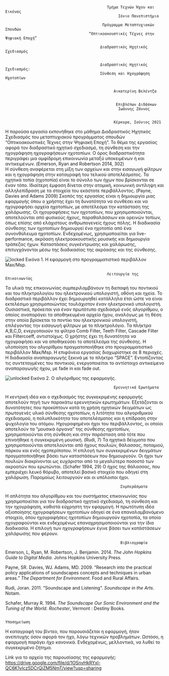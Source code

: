    
                                                 Τμήμα Τεχνών Ήχου και Εικόνας
                                                      Ιόνιο Πανεπιστήμιο

                                               Πρόγραμμα Μεταπτυχιακών Σπουδών 
                                         “Οπτικοακουστικές Τέχνες στην Ψηφιακή Εποχή”

                                              Διαδραστικός Ηχητικός Σχεδιασμός


                                              Διαδραστικός Ηχητικός Σχεδιασμός:
                                              Σύνθεση και Ηχογράφηση Ηχοτοπίων

                        
                                                    Αικατερίνη Βελέντζα


                                                     Επιβλέπων Διδάσκων 
                                                      Ιωάννης Ζάννος


                                                    Κέρκυρα, Ιούνιος 2021






                                                       


   Η παρούσα εργασία εκπονήθηκε στο μάθημα Διαδραστικός Ηχητικός Σχεδιασμός 
 του μεταπτυχιακού προγράμματος σπουδών “Οπτικοακουστικές Τέχνες στην Ψηφιακή Εποχή”. 
 Το θέμα της εργασίας αφορά τον διαδραστικό ηχητικό σχεδιασμό, τη σύνθεση και την 
 ηχογράφηση ηχογραφήσεων ηχοτοπίων. Ο όρος διαδραστικότητα περιγράφει μια αμφίδρομη 
 επικοινωνία μεταξύ υποκειμένων ή και αντικειμένων. (Emerson, Ryan and Robertson 2014, 302)  
 Η σύνθεση αναφέρεται στη μίξη των αρχείων και στην εισαγωγή φίλτρων και η ηχογράφηση 
 στην καταγραφή του τελικού αποτελέσματος. Τα ηχητικά τοπία (ηχοτοπία) είναι το σύνολο 
 των ήχων που βρίσκονται σε έναν τόπο. Ιδιαίτερη έμφαση δίνεται στην ατομική, κοινωνική 
 αντίληψη και αλληλεπίδραση με τα στοιχεία του εκάστοτε περιβάλλοντος. (Payne, Davies and Adams 2009) 
 Σκοπός της εργασίας είναι η δημιουργία μιας εφαρμογής όπου ο χρήστης έχει τη δυνατότητα 
 να συνθέσει και να ηχογραφήσει αρχεία ηχοτοπίων, με αποτέλεσμα την κατάσταση της χαλάρωσης. 
 Οι ηχογραφήσεις των ηχοτοπίων, που χρησιμοποιούνται, αποτελούνται από φυσικούς ήχους, 
 παραθαλάσσιων και ορεινών τοπίων, όπως επίσης από ελάχιστους ανθρωπογενείς ήχους πόλης. 
 Η διαδικασία σύνθεσης των ηχοτοπίων δημιουργεί ένα ηχοτοπίο από ένα συνονθύλευμα ηχοτοπίων. 
 Ενδεχομένως, χρησιμοποιείται για live-performance, ακρόαση ηλεκτροακουστικής μουσικής και 
 δημιουργία τράπεζας ήχων. Καταστάσεις συγκέντρωσης και χαλάρωσης, επιτυγχάνονται μέσω της 
 διαδικασίας της ακρόασης και της σύνθεσης. 


![locked](https://user-images.githubusercontent.com/75976946/125170414-a34e1400-e1b7-11eb-90a7-6f990cf88cf7.jpg)
Εικόνα 1. Η εφαρμογή στο προγραμματιστικό περιβάλλον Max/Msp.




 
                                                 Λειτουργία της Επικοινωνίας


  Τα υλικά της επικοινωνίας συμπεριλαμβάνουν τη διεπαφή του ποντικιού και του πληκτρολογίου 
του ηλεκτρονικού υπολογιστή, οθόνη και ηχεία. Το διαδραστικό περιβάλλον έχει δημιουργηθεί 
κατάλληλα έτσι ώστε να είναι εκτελέσιμο χρησιμοποιώντας τουλάχιστον έναν ηλεκτρονικό υπολογιστή. 
Ουσιαστικά, πρόκειται για έναν πρωτότυπο σχεδιασμό ενός αλγορίθμου, ο οποίος αναπαράγει 
τα αποθηκευμένα αρχεία ήχου, αναλόγως με τη θέση στην οποία βρίσκεται το ποντίκι του ηλεκτρονικού 
υπολογιστή, επιλέγοντας την εισαγωγή φίλτρων με το πληκτρολόγιο. Τα πλήκτρα A,B,C,D, ενεργοποιούν 
τα φίλτρα Comb Filter, Teeth Filter, Cascade Filter και Filtercoeff, αντιστοίχως. Ο χρήστης έχει 
τη δυνατότητα να ηχογραφήσει και να αποθηκεύσει το αποτέλεσμα της σύνθεσης. Η υλοποίηση του 
αλγορίθμου πραγματοποιήθηκε στο προγραμματιστικό περιβάλλον Max/Msp. Η επιφάνεια εργασίας 
διαχωρίστηκε σε 8 περιοχές. Η διαδικασία αναπαραγωγής ξεκινά με το πλήκτρο “SPACE”. Εντοπίζοντας 
τις συντεταγμένες του ποντικιού, ενεργοποιείται το αντίστοιχο αντικείμενο αναπαραγωγής ήχου, 
με fade in και fade out.  


![unlocked](https://user-images.githubusercontent.com/75976946/125170459-dbeded80-e1b7-11eb-8b60-151449de0e77.jpg)
Εικόνα 2. Ο αλγόριθμος της εφαρμογής.




                                                    Ερευνητικά Ερωτήματα


 Η κεντρική ιδέα και ο σχεδιασμός της συγκεκριμένης εφαρμογής αποτελούν πηγή των παρακάτω ερευνητικών 
 ερωτημάτων. Εξετάζονται οι δυνατότητες που προκύπτουν κατά τη χρήση ηχητικών δειγμάτων ως πρωτογενές 
 υλικό σύνθεσης ηχοτοπίων, η λιτότητα του αλγοριθμικού σχεδιασμού, η πολυπλοκότητα του αποτελέσματος 
 και η επίδραση στην ψυχολογία του ατόμου. Ηχογραφημένοι ήχοι του περιβάλλοντος, οι οποίοι αποτελούν 
 τα “μουσικά όργανα” της σύνθεσης ηχοτοπίων, χρησιμοποιούνται στη σύνθεση και στην παράσταση από τότε 
 που επινοήθηκε η συγκεκριμένη μουσική. (Rudi, 7) Τα ηχητικά δείγματα που χρησιμοποιούνται αποτελούνται 
 από ήχους πουλιών, θάλασσας, ποταμιού, πάρκου και ενός ηχοπερίπατου. Η επιλογή των συγκεκριμένων δειγμάτων 
 πραγματοποιήθηκε βάσει των καταστάσεων που δημιουργούν. Οι ήχοι των πουλιών διακρίνονται ως ευχάριστοι 
 από το μεγαλύτερο ποσοστό των ακροατών που ερωτώνται. (Schafer 1994, 29) Ο ήχος της θάλασσας, που εμπεριέχει
 λευκό θόρυβο, αποτελεί βασικό στοιχείο που οδηγεί στη χαλάρωση. Παρομοίως λειτουργούν και οι υπόλοιποι ήχοι.  




                                                       Συμπεράσματα


 Η απλότητα του αλγορίθμου και του συστήματος επικοινωνίας που χρησιμοποιείται για τον διαδραστικό ηχητικό 
 σχεδιασμό, τη σύνθεση και την ηχογράφηση, καθιστά εύχρηστη την εφαρμογή. Η πρωτότυπη ιδέα αξιοποίησης 
 ηχογραφήσεων ηχοτοπίων οδηγεί σε ένα επαναλαμβανόμενο στοιχείο, όπου ηχογραφήσεις ηχοτοπίων δημιουργούν 
 ηχοτοπία, τα οποία ηχογραφούνται και ενδεχομένως επαναχρησιμοποιούνται για την ίδια διαδικασία. Η επιλογή 
 των ηχογραφήσεων έγινε βάσει των κατάστάσεων χαλάρωσης που φέρουν. 




                                                       Βιβλιογραφία 


 Emerson, L, Ryan,  M. Robertson, J. Benjamin. 2014. *The John Hopkins Guide to Digital Media*. Johns Hopkins University Press.

 Payne, SR. Davies, WJ. Adams, MD. 2009. “Research into the practical policy applications of
 soundscapes concepts and techniques in urban areas.” *The Department for Environment*. Food and Rural Affairs.

 Rudi, Joran. 2011. “Soundscape and Listening”. *Soundscape in the Arts*. Notam. 

 Schafer, Murray R. 1994. *The Soundscape Our Sonic Environment and the Tuning of the World. Rochester*, Vermont : Destiny Books.
 
 
 
 
 
                                                                   Υποσημείωση
 
 Η καταγραφή του βίντεο, που παρουσιάζεται η εφαρμογή, ήταν ανεπιτυχής όσον αφορά τον ήχο, λόγω τεχνικών προβλημάτων.
 Ωστόσο, η εφαρμογή παράγει ήχο κανονικά.
 Ενδεχομένως, μελλοντικά, να λυθεί το συγκεκριμένο ζήτημα.
 
 Link για το αρχείο της παρουσίασης της εφαρμογής: https://drive.google.com/file/d/1OSnvHkRYxl-QC6K1ylcz5DCrQjZM5NmT/view?usp=sharing

















